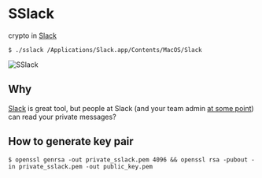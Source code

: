 # SSlack
crypto in [Slack](https://slack.com)

`$ ./sslack /Applications/Slack.app/Contents/MacOS/Slack`

![SSlack](https://cloud.githubusercontent.com/assets/1027187/14769924/a9b6868a-0a5b-11e6-9090-b15dac0d6d08.png)


## Why
[Slack](https://slack.com) is great tool, but people at Slack (and your team admin [at some point](http://www.theverge.com/2014/11/24/7255199/slack-alters-privacy-policy-to-let-bosses-read-your-messages)) can read your private messages?

## How to generate key pair
`$ openssl genrsa -out private_sslack.pem 4096 && openssl rsa -pubout -in private_sslack.pem -out public_key.pem`